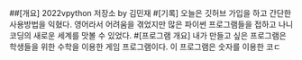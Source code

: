 ##[개요]
2022vpython 저장소 by 김민재
#[기록]
오늘은 깃허브 가입을 하고 간단한 사용방법을 익혔다.  영어라서 어려움을 겪었지만 많은 파이썬 프로그램들을 접하고 나니 코딩의 새로운 세계를 맛볼 수 있었다.
#[프로그램 개요]
내가 만들고 싶은 프로그램은 학생들을 위한 수학을 이용한 게임 프로그램이다. 이 프로그램은 숫자를 이용한 코ㄷ
